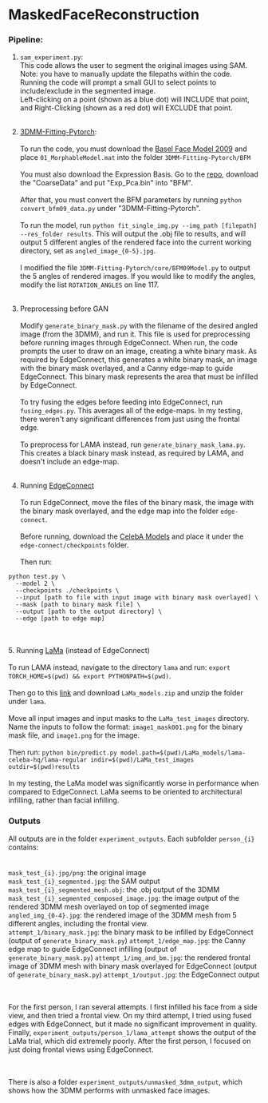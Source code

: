 # MaskedFaceReconstruction
### Pipeline:
1. `sam_experiment.py`:<br>
This code allows the user to segment the original images using SAM.<br>
Note: you have to manually update the filepaths within the code.<br>
Running the code will prompt a small GUI to select points to include/exclude in the segmented image.<br>
Left-clicking on a point (shown as a blue dot) will INCLUDE that point, and Right-Clicking (shown as a red dot) will EXCLUDE that point.
<br><br>
2. [3DMM-Fitting-Pytorch](https://github.com/ascust/3DMM-Fitting-Pytorch/tree/master): <br><br>
To run the code, you must download the [Basel Face Model 2009](https://faces.dmi.unibas.ch/bfm/index.php?nav=1-2&id=downloads) and place `01_MorphableModel.mat` into the folder `3DMM-Fitting-Pytorch/BFM`<br><br>
You must also download the Expression Basis. Go to the [repo](https://github.com/Juyong/3DFace), download the "CoarseData" and put "Exp_Pca.bin" into "BFM".<br><br>
After that, you must convert the BFM parameters by running `python convert_bfm09_data.py` under "3DMM-Fitting-Pytorch".<br><br>
To run the model, run `python fit_single_img.py --img_path [filepath] --res_folder results`. This will output the .obj file to results, and will output 5 different angles of the rendered face into the current working directory, set as `angled_image_{0-5}.jpg`. <br><br>
I modified the file `3DMM-Fitting-Pytorch/core/BFM09Model.py` to output the 5 angles of rendered images. If you would like to modify the angles, modify the list `ROTATION_ANGLES` on line 117.
<br><br>

3. Preprocessing before GAN <br><br>
Modify `generate_binary_mask.py` with the filename of the desired angled image (from the 3DMM), and run it. This file is used for preprocessing before running images through EdgeConnect. When run, the code prompts the user to draw on an image, creating a white binary mask.
As required by EdgeConnect, this generates a white binary mask, an image with the binary mask overlayed, and a Canny edge-map to guide EdgeConnect.
This binary mask represents the area that must be infilled by EdgeConnect. <br><br>
To try fusing the edges before feeding into EdgeConnect, run `fusing_edges.py`. This averages all of the edge-maps. In my testing, there weren't any significant differences from just using the frontal edge.
<br><br>
To preprocess for LAMA instead, run `generate_binary_mask_lama.py`. This creates a black binary mask instead, as required by LAMA, and doesn't include an edge-map.
<br><br>

4. Running [EdgeConnect](https://github.com/knazeri/edge-connect)<br><br>
To run EdgeConnect, move the files of the binary mask, the image with the binary mask overlayed, and the edge map into the folder `edge-connect`.<br><br>
Before running, download the [CelebA Models](https://drive.google.com/drive/folders/13JgMA5sKMYgRwHBp4f7PBc5orNJ_Cv-p) and place it under the `edge-connect/checkpoints` folder. <br><br>
Then run: 
```
python test.py \
  --model 2 \
  --checkpoints ./checkpoints \
  --input [path to file with input image with binary mask overlayed] \
  --mask [path to binary mask file] \
  --output [path to the output directory] \
  --edge [path to edge map]
```
<br><br>
5. Running [LaMa](https://github.com/advimman/lama) (instead of EdgeConnect)<br><br>
To run LAMA instead, navigate to the directory `lama` and run: `export TORCH_HOME=$(pwd) && export PYTHONPATH=$(pwd)`.<br><br>
Then go to this [link](https://drive.google.com/drive/folders/1B2x7eQDgecTL0oh3LSIBDGj0fTxs6Ips?usp=drive_link) and download `LaMa_models.zip` and unzip the folder under `lama`.<br><br>
Move all input images and input masks to the `LaMa_test_images` directory. Name the inputs to follow the format: `image1_mask001.png` for the binary mask file, and `image1.png` for the image. <br><br> Then run:
`python bin/predict.py model.path=$(pwd)/LaMa_models/lama-celeba-hq/lama-regular indir=$(pwd)/LaMa_test_images outdir=$(pwd)results`<br><br>
In my testing, the LaMa model was significantly worse in performance when compared to EdgeConnect. LaMa seems to be oriented to architectural infilling, rather than facial infilling.

### Outputs
All outputs are in the folder `experiment_outputs`. Each subfolder `person_{i}` contains: <br><br><br>
`mask_test_{i}.jpg/png`: the original image<br>
`mask_test_{i}_segmented.jpg`: the SAM output <br>
`mask_test_{i}_segmented_mesh.obj`: the .obj output of the 3DMM <br>
`mask_test_{i}_segmented_composed_image.jpg`: the image output of the rendered 3DMM mesh overlayed on top of segmented image <br>
`angled_img_{0-4}.jpg`: the rendered image of the 3DMM mesh from 5 different angles, including the frontal view. <br>
`attempt_1/binary_mask.jpg`: the binary mask to be infilled by EdgeConnect (output of `generate_binary_mask.py`)
`attempt_1/edge_map.jpg`: the Canny edge map to guide EdgeConnect infilling (output of `generate_binary_mask.py`)
`attempt_1/img_and_bm.jpg`: the rendered frontal image of 3DMM mesh with binary mask overlayed for EdgeConnect (output of `generate_binary_mask.py`)
`attempt_1/output.jpg`: the EdgeConnect output

<br><br> For the first person, I ran several attempts. I first infilled his face from a side view, and then tried a frontal view. On my third attempt, I tried using fused edges with EdgeConnect, but it made no significant improvement in quality. Finally, `experiment_outputs/person_1/lama_attempt` shows the output of the LaMa trial, which did extremely poorly. After the first person, I focused on just doing frontal views using EdgeConnect. 

<br><br> There is also a folder `experiment_outputs/unmasked_3dmm_output`, which shows how the 3DMM performs with unmasked face images.
